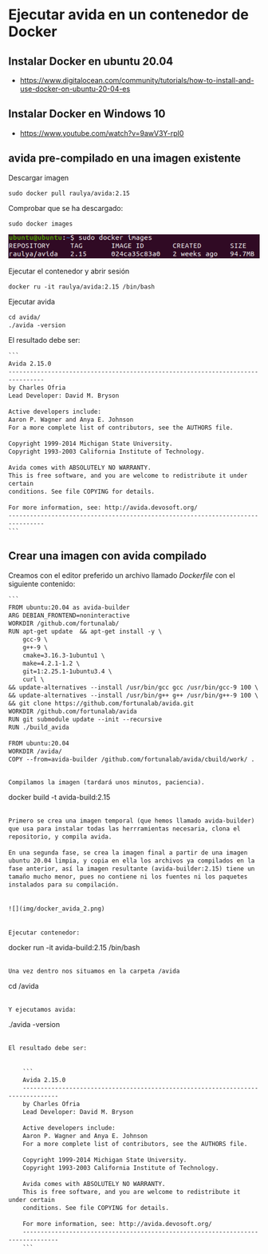 # Ejecutar avida en un contenedor de Docker

## Instalar Docker en ubuntu 20.04

- https://www.digitalocean.com/community/tutorials/how-to-install-and-use-docker-on-ubuntu-20-04-es

## Instalar Docker en Windows 10

- https://www.youtube.com/watch?v=9awV3Y-rpI0


## avida pre-compilado en una imagen existente

Descargar imagen

```
sudo docker pull raulya/avida:2.15
```

Comprobar que se ha descargado:

```
sudo docker images
```

![](img/docker_avida_1.png)

Ejecutar el contenedor y abrir sesión

```
docker ru -it raulya/avida:2.15 /bin/bash
```

Ejecutar avida

```
cd avida/
./avida -version
```

El resultado debe ser:

    ```
    Avida 2.15.0
    --------------------------------------------------------------------------------
    by Charles Ofria
    Lead Developer: David M. Bryson

    Active developers include:
    Aaron P. Wagner and Anya E. Johnson
    For a more complete list of contributors, see the AUTHORS file.

    Copyright 1999-2014 Michigan State University.
    Copyright 1993-2003 California Institute of Technology.

    Avida comes with ABSOLUTELY NO WARRANTY.
    This is free software, and you are welcome to redistribute it under certain
    conditions. See file COPYING for details.

    For more information, see: http://avida.devosoft.org/
    --------------------------------------------------------------------------------
    ```
    
## Crear una imagen con avida compilado

Creamos con el editor preferido un archivo llamado *Dockerfile* con el siguiente contenido:

    ```
    FROM ubuntu:20.04 as avida-builder
    ARG DEBIAN_FRONTEND=noninteractive
    WORKDIR /github.com/fortunalab/
    RUN apt-get update  && apt-get install -y \
        gcc-9 \
        g++-9 \
        cmake=3.16.3-1ubuntu1 \
        make=4.2.1-1.2 \
        git=1:2.25.1-1ubuntu3.4 \
        curl \
    && update-alternatives --install /usr/bin/gcc gcc /usr/bin/gcc-9 100 \
    && update-alternatives --install /usr/bin/g++ g++ /usr/bin/g++-9 100 \ 
    && git clone https://github.com/fortunalab/avida.git
    WORKDIR /github.com/fortunalab/avida
    RUN git submodule update --init --recursive
    RUN ./build_avida

    FROM ubuntu:20.04
    WORKDIR /avida/
    COPY --from=avida-builder /github.com/fortunalab/avida/cbuild/work/ .
```

Compilamos la imagen (tardará unos minutos, paciencia).

```
docker build -t avida-build:2.15
```

Primero se crea una imagen temporal (que hemos llamado avida-builder) que usa para instalar todas las herrramientas necesaria, clona el repositorio, y compila avida.

En una segunda fase, se crea la imagen final a partir de una imagen ubuntu 20.04 limpia, y copia en ella los archivos ya compilados en la fase anterior, así la imagen resultante (avida-builder:2.15) tiene un tamaño mucho menor, pues no contiene ni los fuentes ni los paquetes instalados para su compilación.


![](img/docker_avida_2.png)


Ejecutar contenedor:

```
docker run -it avida-build:2.15 /bin/bash
```

Una vez dentro nos situamos en la carpeta /avida

```
cd /avida
```

Y ejecutamos avida:

```
./avida -version
```

El resultado debe ser:


    ```
    Avida 2.15.0
    --------------------------------------------------------------------------------
    by Charles Ofria
    Lead Developer: David M. Bryson

    Active developers include:
    Aaron P. Wagner and Anya E. Johnson
    For a more complete list of contributors, see the AUTHORS file.

    Copyright 1999-2014 Michigan State University.
    Copyright 1993-2003 California Institute of Technology.

    Avida comes with ABSOLUTELY NO WARRANTY.
    This is free software, and you are welcome to redistribute it under certain
    conditions. See file COPYING for details.

    For more information, see: http://avida.devosoft.org/
    --------------------------------------------------------------------------------
    ```
